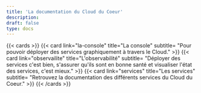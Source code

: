 ```yaml
---
title: 'La documentation du Cloud du Coeur'
description:
draft: false
type: docs
---
```


{{< cards >}}
  {{< card link="la-console" title="La console" subtitle= "Pour pouvoir déployer des services graphiquement à travers le Cloud." >}}
  {{< card link="observailite" title="L'observabilité" subtitle= "Déployer des services c'est bien, s'assurer qu'ils sont en bonne santé et visualiser l'état des services, c'est mieux." >}}
  {{< card link="services" title="Les services" subtitle= "Retrouvez la documentation des différents services du Cloud du Coeur." >}}
{{< /cards >}}
